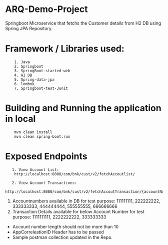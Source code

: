 # ARQ-Demo-Project
Springboot Microservice that fetchs the Customer details from H2 DB using Spring JPA Repository.

# Framework / Libraries used:
        1. Java
        2. Springboot
        3. SpringBoot-started-web
        4. H2 DB
        5. Spring-data-jpa
        6. lombok
        7. Springboot-test-Junit


# Building and Running the application in local
        mvn clean install
        mvn clean spring-boot:run

# Exposed Endpoints

       1. View Account List: 
        http://localhost:8080/com/bnk/cust/v2/fetchAccoutlist/

       2. View Account Transactions:
        http://localhost:8080/com/bnk/cust/v2/fetchAccoutTransaction/{accountNumber}

1. Accountnumbers available in DB for test purpose:
111111111, 222222222, 333333333, 444444444, 555555555, 666666666
2. Transaction Details available for below Account Number for test purpose:
1111111111, 2222222222, 333333333
 - Account number length should not be more than 10
 - AppCorreleationID Header has to be passed
 - Sample postman collection updated in the Repo.
